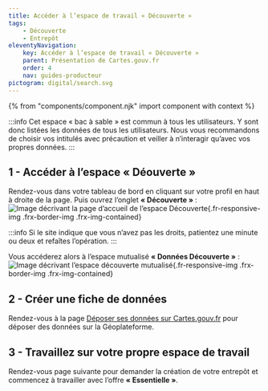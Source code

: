 ```yaml
---
title: Accéder à l’espace de travail « Découverte »
tags:
    - Découverte
    - Entrepôt
eleventyNavigation:
    key: Accéder à l’espace de travail « Découverte »
    parent: Présentation de Cartes.gouv.fr
    order: 4
    nav: guides-producteur
pictogram: digital/search.svg
---
```


{% from "components/component.njk" import component with context %}

:::info
Cet espace « bac à sable » est commun à tous les utilisateurs. Y sont donc listées les données de tous les utilisateurs. Nous vous recommandons de choisir vos intitulés avec précaution et veiller à n’interagir qu’avec vos propres données.
:::

## 1 - Accéder à l’espace « Déouverte »

Rendez-vous dans votre tableau de bord en cliquant sur votre profil en haut à droite de la page. Puis ouvrez l’onglet **« Découverte »** :
![Image décrivant la page d’accueil de l’espace Découverte](/img/guides/producteur/presentation/espace-decouverte/01_decouverte.png){.fr-responsive-img .frx-border-img .frx-img-contained}

:::info
Si le site indique que vous n’avez pas les droits, patientez une minute ou deux et refaîtes l’opération.
:::

Vous accéderez alors à l’espace mutualisé **« Données Découverte »** :
![Image décrivant l’espace découverte mutualisé](/img/guides/producteur/presentation/espace-decouverte/02_donnees.png){.fr-responsive-img .frx-border-img .frx-img-contained}

## 2 - Créer une fiche de données

Rendez-vous à la page [Déposer ses données sur Cartes.gouv.fr](../../publier-des-donnees-via-cartes-gouv/deposer-donnees-sur-cartes-gouv/) pour déposer des données sur la Géoplateforme.

## 3 - Travaillez sur votre propre espace de travail

Rendez-vous page suivante pour demander la création de votre entrepôt et commencez à travailler avec l’offre **« Essentielle »**.
